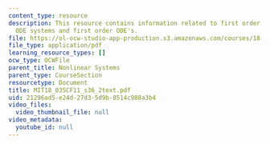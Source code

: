 ```yaml
---
content_type: resource
description: This resource contains information related to first order autonomous
  ODE systems and first order ODE's.
file: https://ol-ocw-studio-app-production.s3.amazonaws.com/courses/18-03sc-differential-equations-fall-2011/21296ad5e24d27d35d9b8514c988a3b4_MIT18_03SCF11_s36_2text.pdf
file_type: application/pdf
learning_resource_types: []
ocw_type: OCWFile
parent_title: Nonlinear Systems
parent_type: CourseSection
resourcetype: Document
title: MIT18_03SCF11_s36_2text.pdf
uid: 21296ad5-e24d-27d3-5d9b-8514c988a3b4
video_files:
  video_thumbnail_file: null
video_metadata:
  youtube_id: null
---
```

